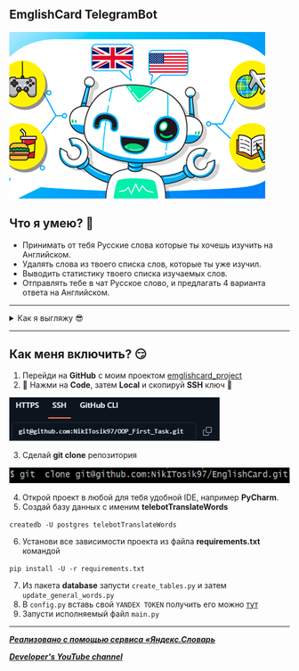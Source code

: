 ## EmglishCard TelegramBot

![englishcard_logo](pictures/logo.jpg)

## Что я умею? 🧐

- Принимать от тебя Русские слова которые ты хочешь изучить на Английском.
- Удалять слова из твоего списка слов, которые ты уже изучил.
- Выводить статистику твоего списка изучаемых слов.
- Отправлять тебе в чат Русское слово, и предлагать 4 варианта ответа на Английском.

---

<details>
<summary>Как я выгляжу 😎</summary>

![bot1](pictures/bot1.jpg)
![bot2](pictures/bot2.jpg)
![bot3](pictures/bot3.jpg)

</details>

___

## Как меня включить? 😏

1. Перейди на **GitHub** с моим проектом [emglishcard_project](https://github.com/NikITosik97/EnglishCard.git)
2. 🔽 Нажми на **Code**, затем **Local** и скопируй **SSH** ключ 🔽

![help_1](pictures/help_1.jpg)

3. Сделай **git clone** репозитория

![help_1](pictures/help_2.jpg)

4. Открой проект в любой для тебя удобной IDE, например **PyCharm**.
5. Создай базу данных с именим **telebotTranslateWords**

`createdb -U postgres telebotTranslateWords`

6. Установи все зависимости проекта из файла **requirements.txt** командой

`pip install -U -r requirements.txt`

7. Из пакета **database** запусти `create_tables.py` и затем `update_general_words.py`
8. В `config.py` вставь свой `YANDEX TOKEN` получить его
   можно [тут](https://yandex.ru/dev/dictionary/keys/get/?service=dict)
9. Запусти исполняемый файл `main.py`

___

[***Реализовано с помощью сервиса «Яндекс.Словарь***](https://yandex.ru/dev/dictionary/)

[***Developer's YouTube channel***](https://www.youtube.com/@nikitosikdeveloper/videos)


